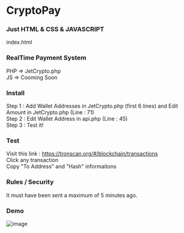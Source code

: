 # CryptoPay
### Just HTML & CSS & JAVASCRIPT
index.html<br/>
### RealTime Payment System
PHP => JetCrypto.php<br/>
JS => Cooming Soon<br/>

### Install
Step 1 : Add Wallet Addresses in JetCrypto.php (first 6 lines) and Edit Amount in JetCrypto.php (Line : 71) <br/>
Step 2 : Edit Wallet Address in api.php (Line : 45)  <br/>
Step 3 : Test it!

### Test
Visit this link :  https://tronscan.org/#/blockchain/transactions <br/>
Click any transaction <br/>
Copy "To Address" and "Hash" informaitons <br/>

### Rules / Security
It must have been sent a maximum of 5 minutes ago.

### Demo
![image](https://github.com/suphiyasin/CryptoPay/assets/65618247/472e7dbc-0b54-4350-a9fd-40219c093e98)
